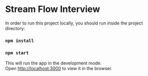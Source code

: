 # Stream Flow Interview

In order to run this project locally, you should run inside the project directory:

### `npm install`

### `npm start`

This will run the app in the development mode.\
Open [http://localhost:3000](http://localhost:3000) to view it in the browser.
